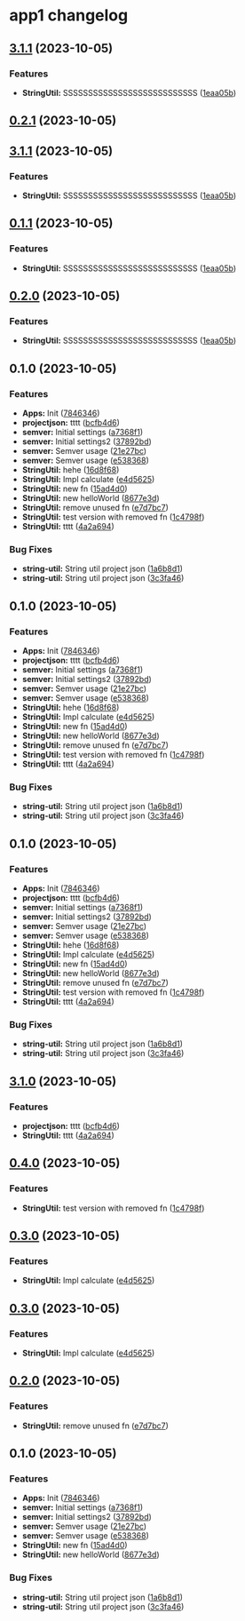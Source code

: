 # app1 changelog
## [3.1.1](https://github.com/gerencserjani/monorepo-release/compare/app1-3.1.0...app1-3.1.1) (2023-10-05)


### Features

* **StringUtil:** SSSSSSSSSSSSSSSSSSSSSSSSSSS ([1eaa05b](https://github.com/gerencserjani/monorepo-release/commit/1eaa05b3f930b356ec774d594d5935e723cb3730))

## [0.2.1](https://github.com/gerencserjani/monorepo-release/compare/util-string-0.2.0...util-string-0.2.1) (2023-10-05)

## [3.1.1](https://github.com/gerencserjani/monorepo-release/compare/app1-3.1.0...app1-3.1.1) (2023-10-05)


### Features

* **StringUtil:** SSSSSSSSSSSSSSSSSSSSSSSSSSS ([1eaa05b](https://github.com/gerencserjani/monorepo-release/commit/1eaa05b3f930b356ec774d594d5935e723cb3730))

## [0.1.1](https://github.com/gerencserjani/monorepo-release/compare/app2-0.1.0...app2-0.1.1) (2023-10-05)


### Features

* **StringUtil:** SSSSSSSSSSSSSSSSSSSSSSSSSSS ([1eaa05b](https://github.com/gerencserjani/monorepo-release/commit/1eaa05b3f930b356ec774d594d5935e723cb3730))

## [0.2.0](https://github.com/gerencserjani/monorepo-release/compare/util-string-0.1.0...util-string-0.2.0) (2023-10-05)


### Features

* **StringUtil:** SSSSSSSSSSSSSSSSSSSSSSSSSSS ([1eaa05b](https://github.com/gerencserjani/monorepo-release/commit/1eaa05b3f930b356ec774d594d5935e723cb3730))

## 0.1.0 (2023-10-05)


### Features

* **Apps:** Init ([7846346](https://github.com/gerencserjani/monorepo-release/commit/78463461644fd33ca33b94f5bcff949a2e03d4e6))
* **projectjson:** tttt ([bcfb4d6](https://github.com/gerencserjani/monorepo-release/commit/bcfb4d6b1ebc419a5f2a03045280c26e0d2a2500))
* **semver:** Initial settings ([a7368f1](https://github.com/gerencserjani/monorepo-release/commit/a7368f1f9b1c8ca48a31bf5b49b4cc76e66d8f63))
* **semver:** Initial settings2 ([37892bd](https://github.com/gerencserjani/monorepo-release/commit/37892bdd537255d715244ff964de03253344e76f))
* **semver:** Semver usage ([21e27bc](https://github.com/gerencserjani/monorepo-release/commit/21e27bcb81ff650f6cb5bac21be538a0fd4a54d4))
* **semver:** Semver usage ([e538368](https://github.com/gerencserjani/monorepo-release/commit/e538368bcc9e4845c25117d3043d611f549a68a7))
* **StringUtil:** hehe ([16d8f68](https://github.com/gerencserjani/monorepo-release/commit/16d8f680fe0b557b0802a62d95f92ee59d81905d))
* **StringUtil:** Impl calculate ([e4d5625](https://github.com/gerencserjani/monorepo-release/commit/e4d5625dd9ebcbab1a05af71b94703216bc0fe97))
* **StringUtil:** new fn ([15ad4d0](https://github.com/gerencserjani/monorepo-release/commit/15ad4d09a5d669ce20aad11cea9df820d95c301d))
* **StringUtil:** new helloWorld ([8677e3d](https://github.com/gerencserjani/monorepo-release/commit/8677e3d85a552d6ad696d3da3af029c0f590b05f))
* **StringUtil:** remove unused fn ([e7d7bc7](https://github.com/gerencserjani/monorepo-release/commit/e7d7bc7f43280cc55f42a9b19481034dccb6cce6))
* **StringUtil:** test version with removed fn ([1c4798f](https://github.com/gerencserjani/monorepo-release/commit/1c4798f2ecc7d7037fec47aaeff8621d12f25ef4))
* **StringUtil:** tttt ([4a2a694](https://github.com/gerencserjani/monorepo-release/commit/4a2a694cdb1f66d753fd9c611a5fdc20b2dac821))


### Bug Fixes

* **string-util:** String util project json ([1a6b8d1](https://github.com/gerencserjani/monorepo-release/commit/1a6b8d123fb8e5b71e4a58094bb659e74f16b548))
* **string-util:** String util project json ([3c3fa46](https://github.com/gerencserjani/monorepo-release/commit/3c3fa46a5f344892041641cfdcdd2eafce0419a6))

## 0.1.0 (2023-10-05)


### Features

* **Apps:** Init ([7846346](https://github.com/gerencserjani/monorepo-release/commit/78463461644fd33ca33b94f5bcff949a2e03d4e6))
* **projectjson:** tttt ([bcfb4d6](https://github.com/gerencserjani/monorepo-release/commit/bcfb4d6b1ebc419a5f2a03045280c26e0d2a2500))
* **semver:** Initial settings ([a7368f1](https://github.com/gerencserjani/monorepo-release/commit/a7368f1f9b1c8ca48a31bf5b49b4cc76e66d8f63))
* **semver:** Initial settings2 ([37892bd](https://github.com/gerencserjani/monorepo-release/commit/37892bdd537255d715244ff964de03253344e76f))
* **semver:** Semver usage ([21e27bc](https://github.com/gerencserjani/monorepo-release/commit/21e27bcb81ff650f6cb5bac21be538a0fd4a54d4))
* **semver:** Semver usage ([e538368](https://github.com/gerencserjani/monorepo-release/commit/e538368bcc9e4845c25117d3043d611f549a68a7))
* **StringUtil:** hehe ([16d8f68](https://github.com/gerencserjani/monorepo-release/commit/16d8f680fe0b557b0802a62d95f92ee59d81905d))
* **StringUtil:** Impl calculate ([e4d5625](https://github.com/gerencserjani/monorepo-release/commit/e4d5625dd9ebcbab1a05af71b94703216bc0fe97))
* **StringUtil:** new fn ([15ad4d0](https://github.com/gerencserjani/monorepo-release/commit/15ad4d09a5d669ce20aad11cea9df820d95c301d))
* **StringUtil:** new helloWorld ([8677e3d](https://github.com/gerencserjani/monorepo-release/commit/8677e3d85a552d6ad696d3da3af029c0f590b05f))
* **StringUtil:** remove unused fn ([e7d7bc7](https://github.com/gerencserjani/monorepo-release/commit/e7d7bc7f43280cc55f42a9b19481034dccb6cce6))
* **StringUtil:** test version with removed fn ([1c4798f](https://github.com/gerencserjani/monorepo-release/commit/1c4798f2ecc7d7037fec47aaeff8621d12f25ef4))
* **StringUtil:** tttt ([4a2a694](https://github.com/gerencserjani/monorepo-release/commit/4a2a694cdb1f66d753fd9c611a5fdc20b2dac821))


### Bug Fixes

* **string-util:** String util project json ([1a6b8d1](https://github.com/gerencserjani/monorepo-release/commit/1a6b8d123fb8e5b71e4a58094bb659e74f16b548))
* **string-util:** String util project json ([3c3fa46](https://github.com/gerencserjani/monorepo-release/commit/3c3fa46a5f344892041641cfdcdd2eafce0419a6))

## 0.1.0 (2023-10-05)


### Features

* **Apps:** Init ([7846346](https://github.com/gerencserjani/monorepo-release/commit/78463461644fd33ca33b94f5bcff949a2e03d4e6))
* **projectjson:** tttt ([bcfb4d6](https://github.com/gerencserjani/monorepo-release/commit/bcfb4d6b1ebc419a5f2a03045280c26e0d2a2500))
* **semver:** Initial settings ([a7368f1](https://github.com/gerencserjani/monorepo-release/commit/a7368f1f9b1c8ca48a31bf5b49b4cc76e66d8f63))
* **semver:** Initial settings2 ([37892bd](https://github.com/gerencserjani/monorepo-release/commit/37892bdd537255d715244ff964de03253344e76f))
* **semver:** Semver usage ([21e27bc](https://github.com/gerencserjani/monorepo-release/commit/21e27bcb81ff650f6cb5bac21be538a0fd4a54d4))
* **semver:** Semver usage ([e538368](https://github.com/gerencserjani/monorepo-release/commit/e538368bcc9e4845c25117d3043d611f549a68a7))
* **StringUtil:** hehe ([16d8f68](https://github.com/gerencserjani/monorepo-release/commit/16d8f680fe0b557b0802a62d95f92ee59d81905d))
* **StringUtil:** Impl calculate ([e4d5625](https://github.com/gerencserjani/monorepo-release/commit/e4d5625dd9ebcbab1a05af71b94703216bc0fe97))
* **StringUtil:** new fn ([15ad4d0](https://github.com/gerencserjani/monorepo-release/commit/15ad4d09a5d669ce20aad11cea9df820d95c301d))
* **StringUtil:** new helloWorld ([8677e3d](https://github.com/gerencserjani/monorepo-release/commit/8677e3d85a552d6ad696d3da3af029c0f590b05f))
* **StringUtil:** remove unused fn ([e7d7bc7](https://github.com/gerencserjani/monorepo-release/commit/e7d7bc7f43280cc55f42a9b19481034dccb6cce6))
* **StringUtil:** test version with removed fn ([1c4798f](https://github.com/gerencserjani/monorepo-release/commit/1c4798f2ecc7d7037fec47aaeff8621d12f25ef4))
* **StringUtil:** tttt ([4a2a694](https://github.com/gerencserjani/monorepo-release/commit/4a2a694cdb1f66d753fd9c611a5fdc20b2dac821))


### Bug Fixes

* **string-util:** String util project json ([1a6b8d1](https://github.com/gerencserjani/monorepo-release/commit/1a6b8d123fb8e5b71e4a58094bb659e74f16b548))
* **string-util:** String util project json ([3c3fa46](https://github.com/gerencserjani/monorepo-release/commit/3c3fa46a5f344892041641cfdcdd2eafce0419a6))

## [3.1.0](https://github.com/gerencserjani/monorepo-release/compare/app1-v3.0.0...app1-3.1.0) (2023-10-05)


### Features

* **projectjson:** tttt ([bcfb4d6](https://github.com/gerencserjani/monorepo-release/commit/bcfb4d6b1ebc419a5f2a03045280c26e0d2a2500))
* **StringUtil:** tttt ([4a2a694](https://github.com/gerencserjani/monorepo-release/commit/4a2a694cdb1f66d753fd9c611a5fdc20b2dac821))

## [0.4.0](https://github.com/gerencserjani/monorepo-release/compare/util-string-0.3.0...util-string-0.4.0) (2023-10-05)


### Features

* **StringUtil:** test version with removed fn ([1c4798f](https://github.com/gerencserjani/monorepo-release/commit/1c4798f2ecc7d7037fec47aaeff8621d12f25ef4))

## [0.3.0](https://github.com/gerencserjani/monorepo-release/compare/util-string-0.2.0...util-string-0.3.0) (2023-10-05)


### Features

* **StringUtil:** Impl calculate ([e4d5625](https://github.com/gerencserjani/monorepo-release/commit/e4d5625dd9ebcbab1a05af71b94703216bc0fe97))

## [0.3.0](https://github.com/gerencserjani/monorepo-release/compare/util-string-0.2.0...util-string-0.3.0) (2023-10-05)


### Features

* **StringUtil:** Impl calculate ([e4d5625](https://github.com/gerencserjani/monorepo-release/commit/e4d5625dd9ebcbab1a05af71b94703216bc0fe97))

## [0.2.0](https://github.com/gerencserjani/monorepo-release/compare/util-string-0.1.0...util-string-0.2.0) (2023-10-05)


### Features

* **StringUtil:** remove unused fn ([e7d7bc7](https://github.com/gerencserjani/monorepo-release/commit/e7d7bc7f43280cc55f42a9b19481034dccb6cce6))

## 0.1.0 (2023-10-05)


### Features

* **Apps:** Init ([7846346](https://github.com/gerencserjani/monorepo-release/commit/78463461644fd33ca33b94f5bcff949a2e03d4e6))
* **semver:** Initial settings ([a7368f1](https://github.com/gerencserjani/monorepo-release/commit/a7368f1f9b1c8ca48a31bf5b49b4cc76e66d8f63))
* **semver:** Initial settings2 ([37892bd](https://github.com/gerencserjani/monorepo-release/commit/37892bdd537255d715244ff964de03253344e76f))
* **semver:** Semver usage ([21e27bc](https://github.com/gerencserjani/monorepo-release/commit/21e27bcb81ff650f6cb5bac21be538a0fd4a54d4))
* **semver:** Semver usage ([e538368](https://github.com/gerencserjani/monorepo-release/commit/e538368bcc9e4845c25117d3043d611f549a68a7))
* **StringUtil:** new fn ([15ad4d0](https://github.com/gerencserjani/monorepo-release/commit/15ad4d09a5d669ce20aad11cea9df820d95c301d))
* **StringUtil:** new helloWorld ([8677e3d](https://github.com/gerencserjani/monorepo-release/commit/8677e3d85a552d6ad696d3da3af029c0f590b05f))


### Bug Fixes

* **string-util:** String util project json ([1a6b8d1](https://github.com/gerencserjani/monorepo-release/commit/1a6b8d123fb8e5b71e4a58094bb659e74f16b548))
* **string-util:** String util project json ([3c3fa46](https://github.com/gerencserjani/monorepo-release/commit/3c3fa46a5f344892041641cfdcdd2eafce0419a6))
